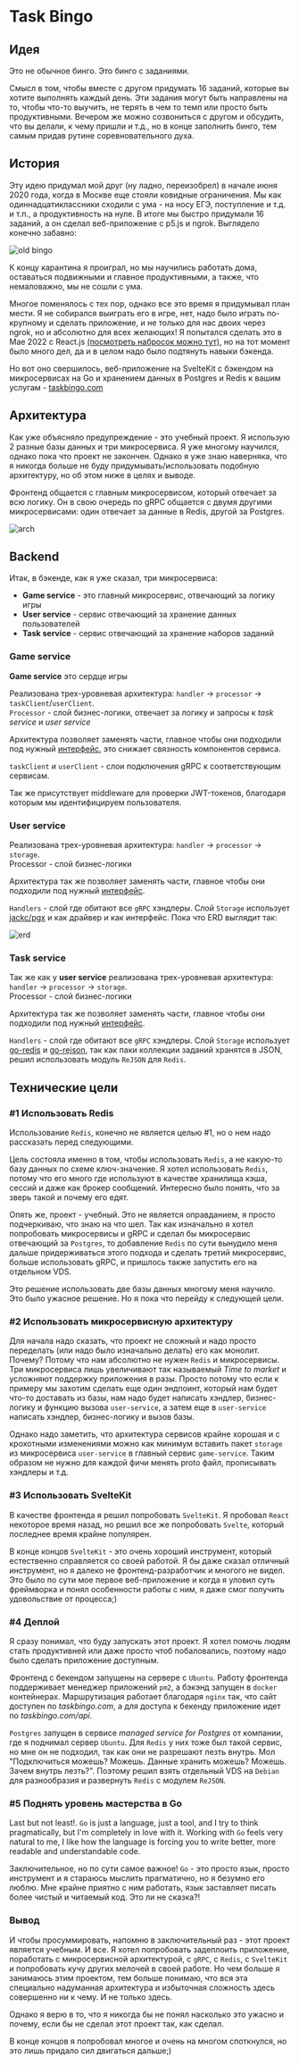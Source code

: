# Task Bingo

## Идея

Это не обычное бинго. Это бинго с заданиями.

Смысл в том, чтобы вместе с другом придумать 16 заданий, которые вы хотите выполнять каждый день. Эти задания могут
быть направлены на то, чтобы что-то выучить, не терять в чем то темп или просто быть продуктивными. Вечером же можно 
созвониться с другом и обсудить, что вы делали, к чему пришли и т.д., но в конце заполнить бинго, тем самым придав
рутине соревновательного духа.

## История

Эту идею придумал мой друг (ну ладно, переизобрел) в начале июня 2020 года, когда в Москве еще стояли ковидные ограничения.
Мы как одиннадцатиклассники сходили с ума - на носу ЕГЭ, поступление и т.д. и т.п., а продуктивность на нуле. 
В итоге мы быстро придумали 16 заданий, а он сделал веб-приложение с p5.js и ngrok. Выглядело конечно забавно:

![old bingo](./desk/oldBingo.png)

К концу карантина я проиграл, но мы научились работать дома, оставаться подвижными и главное продуктивными, а также, 
что немаловажно, мы не сошли с ума. 

Многое поменялось с тех пор, однако все это время я придумывал план мести. Я не собирался выиграть его в игре, нет, 
надо было играть по-крупному и сделать приложение, и не только для нас двоих через ngrok, но и абсолютно для всех желающих!
Я попытался сделать это в Мае 2022 с React.js [(посмотреть набросок можно тут)](https://github.com/dupreehkuda/ReactiveBingo), 
но на тот момент было много дел, да и в целом надо было подтянуть навыки бэкенда.

Но вот оно свершилось, веб-приложение на SvelteKit с бэкендом на микросервисах на Go и хранением данных в Postgres и Redis
к вашим услугам - [taskbingo.com](https://taskbingo.com)

## Архитектура

Как уже объясняло предупреждение - это учебный проект. Я использую 2 разные базы данных и три микросервиса.
Я уже многому научился, однако пока что проект не закончен. Однако я уже знаю наверняка, что я никогда больше
не буду придумывать/использовать подобную архитектуру, но об этом ниже в целях и выводе.

Фронтенд общается с главным микросервисом, который отвечает за всю логику. Он в свою очередь по gRPC общается с двумя
другими микросервисами: один отвечает за данные в Redis, другой за Postgres.

![arch](./desk/TaskBingoArchitecture.jpg)

## Backend

Итак, в бэкенде, как я уже сказал, три микросервиса:
- **Game service** - это главный микросервис, отвечающий за логику игры
- **User service** - сервис отвечающий за хранение данных пользователей
- **Task service** - сервис отвечающий за хранение наборов заданий

### Game service

**Game service** это сердце игры

Реализована трех-уровневая архитектура: `handler` -> `processor` -> `taskClient`/`userClient`.  
`Processor` - слой бизнес-логики, отвечает за логику и запросы к *task service* и *user service*

Архитектура позволяет заменять части, главное чтобы они подходили под нужный
[интерфейс](./game-service/internal/interfaces/interfaces.go), это снижает связность компонентов сервиса.

`taskClient` и `userClient` - слои подключения gRPC к соответствующим сервисам.

Так же присутствует middleware для проверки JWT-токенов, благодаря которым мы идентифицируем пользователя.

### User service

Реализована трех-уровневая архитектура: `handler` -> `processor` -> `storage`.  
Processor - слой бизнес-логики

Архитектура так же позволяет заменять части, главное чтобы они подходили под нужный
[интерфейс](./user-data-service/internal/interfaces/interfaces.go).

`Handlers` - слой где обитают все `gRPC` хэндлеры.
Слой `Storage` использует [jackc/pgx](https://github.com/jackc/pgx) и как драйвер и как интерфейс.
Пока что ERD выглядит так:

![erd](./desk/user_erd.png)

### Task service

Так же как у **user service** реализована трех-уровневая архитектура: `handler` -> `processor` -> `storage`.  
Processor - слой бизнес-логики 

Архитектура так же позволяет заменять части, главное чтобы они подходили под нужный
[интерфейс](./task-data-service/internal/interfaces/interfaces.go).

`Handlers` - слой где обитают все `gRPC` хэндлеры.
Слой `Storage` использует [go-redis](https://github.com/go-redis/redis) и [go-rejson](https://github.com/nitishm/go-rejson),
так как паки коллекции заданий хранятся в JSON, решил использовать модуль `ReJSON` для `Redis`.

## Технические цели

### #1 Использовать Redis

Использование `Redis`, конечно не является целью #1, но о нем надо рассказать перед следующими.

Цель состояла именно в том, чтобы использовать `Redis`, а не какую-то базу данных по схеме ключ-значение.
Я хотел использовать `Redis`, потому что его много где используют в качестве хранилища кэша, сессий и даже как брокер сообщений.
Интересно было понять, что за зверь такой и почему его едят.

Опять же, проект - учебный. Это не является оправданием, я просто подчеркиваю, что знаю на что шел.
Так как изначально я хотел попробовать микросервисы и gRPC и сделал бы микросервис отвечающий за `Postgres`, то добавление
`Redis` по сути вынудило меня дальше придерживаться этого подхода и сделать третий микросервис, больше использовать gRPC, и 
пришлось также запустить его на отдельном VDS. 

Это решение использовать две базы данных многому меня научило. Это было ужасное решение. Но я пока что перейду к следующей цели.

### #2 Использовать микросервисную архитектуру

Для начала надо сказать, что проект не сложный и надо просто переделать (или надо было изначально делать) его как монолит. Почему?
Потому что нам абсолютно не нужен `Redis` и микросервисы. Три микросервиса лишь увеличивают так называемый *Time to market* и 
усложняют поддержку приложения в разы. Просто потому что если к примеру мы захотим сделать еще один эндпоинт, который нам будет 
что-то доставать из базы, нам надо будет написать хэндлер, бизнес-логику и функцию вызова `user-service`, 
а затем еще в `user-service` написать хэндлер, бизнес-логику и вызов базы. 

Однако надо заметить, что архитектура сервисов крайне хорошая и с крохотными изменениями
можно как минимум вставить пакет `storage` из микросервиса `user-service` в главный сервис `game-service`. 
Таким образом не нужно для каждой фичи менять proto файл, прописывать хэндлеры и т.д.

### #3 Использовать SvelteKit

В качестве фронтенда я решил попробовать `SvelteKit`. Я пробовал `React` некоторое время назад, но решил все же попробовать
`Svelte`, который последнее время крайне популярен.

В конце концов `SvelteKit` - это очень хороший инструмент, который естественно справляется со своей работой. 
Я бы даже сказал отличный инструмент, но я далеко не фронтенд-разработчик и многого не видел.
Это было по сути мое первое веб-приложение и когда я уловил суть фреймворка и понял особенности работы с ним, 
я даже смог получить удовольствие от процесса;)

### #4 Деплой

Я сразу понимал, что буду запускать этот проект. Я хотел помочь людям стать продуктивней или даже просто чтоб побаловались,
поэтому надо было сделать приложение доступным.

Фронтенд с бекендом запущены на сервере с `Ubuntu`. Работу фронтенда поддерживает менеджер приложений `pm2`, а бэкэнд запущен
в `docker` контейнерах. Маршрутизация работает благодаря `nginx` так, что сайт доступен по *taskbingo.com*, 
а для доступа к бекенду приложение идет по *taskbingo.com/api*.

`Postgres` запущен в сервисе *managed service for Postgres* от компании, где я поднимал сервер `Ubuntu`.
Для `Redis` у них тоже был такой сервис, но мне он не подходил, так как они не разрешают лезть внутрь. 
Мол "Подключиться можешь? Можешь. Данные хранить можешь? Можешь. Зачем внутрь лезть?". 
Поэтому решил взять отдельный VDS на `Debian` для разнообразия и развернуть `Redis` с модулем `ReJSON`.

### #5 Поднять уровень мастерства в Go

Last but not least!. `Go` is just a language, just a tool, and I try to think pragmatically, but I'm completely in love with it.
Working with `Go` feels very natural to me, I like how the language is forcing you to write better, more readable and understandable code.

Заключительное, но по сути самое важное! `Go` - это просто язык, просто инструмент и я стараюсь мыслить прагматично, 
но я безумно его люблю. Мне крайне приятно с ним работать, язык заставляет писать более чистый и читаемый код. Это ли не сказка?!

### Вывод

И чтобы просуммировать, напомню в заключительный раз - этот проект является учебным. И все.
Я хотел попробовать задеплоить приложение, поработать с микросервисной архитектурой, с `gRPC`, с `Redis`, с `SvelteKit` 
и попробовать кучу других мелочей в своей работе. Но чем больше я занимаюсь этим проектом, тем больше понимаю, что вся эта
специально надуманная архитектура и избыточная сложность здесь совершенно ни к чему. И не только здесь.

Однако я верю в то, что я никогда бы не понял насколько это ужасно и почему, если бы не сделал этот проект так, как сделал.

В конце концов я попробовал многое и очень на многом споткнулся, но это лишь придало сил двигаться дальше;)